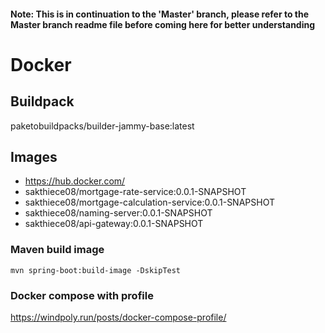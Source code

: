 #### Note: This is in continuation to the 'Master' branch, please refer to the Master branch readme file before coming here for better understanding

# Docker

## Buildpack
paketobuildpacks/builder-jammy-base:latest

## Images
- https://hub.docker.com/
- sakthiece08/mortgage-rate-service:0.0.1-SNAPSHOT
- sakthiece08/mortgage-calculation-service:0.0.1-SNAPSHOT
- sakthiece08/naming-server:0.0.1-SNAPSHOT
- sakthiece08/api-gateway:0.0.1-SNAPSHOT

### Maven build image
```
mvn spring-boot:build-image -DskipTest
```
### Docker compose with profile
https://windpoly.run/posts/docker-compose-profile/
